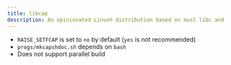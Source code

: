 ```yaml
---
title: libcap
description: An opinionated Linux® distribution based on musl libc and toybox
---
```


- `RAISE_SETFCAP` is set to `no` by default (`yes` is not recommended)
- `progs/mkcapshdoc.sh` depends on `bash`
- Does not support parallel build
